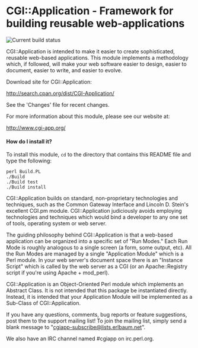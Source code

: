 # CGI::Application - Framework for building reusable web-applications

![Current build status](https://travis-ci.org/MartinMcGrath/CGI--Application.svg?branch=master)

CGI::Application is intended to make it easier to create sophisticated,
reusable web-based applications. This module implements a methodology which,
if followed, will make your web software easier to design, easier to
document, easier to write, and easier to evolve.

Download site for CGI::Application:

  http://search.cpan.org/dist/CGI-Application/

See the 'Changes' file for recent changes.

For more information about this module, please see our website at:

http://www.cgi-app.org/

#### How do I install it?

To install this module, `cd` to the directory that contains this README
file and type the following:

```
perl Build.PL
./Build
./Build test
./Build install
```

CGI::Application builds on standard, non-proprietary technologies and
techniques, such as the Common Gateway Interface and Lincoln D. Stein's
excellent CGI.pm module.  CGI::Application judiciously avoids employing
technologies and techniques which would bind a developer to any one set
of tools, operating system or web server.

The guiding philosophy behind CGI::Application is that a web-based
application can be organized into a specific set of "Run Modes." Each
Run Mode is roughly analogous to a single screen (a form, some output, etc).
All the Run Modes are managed by a single "Application Module" which is a
Perl module. In your web server's document space there is an "Instance
Script" which is called by the web server as a CGI (or an Apache::Registry
script if you're using Apache + mod_perl).

CGI::Application is an Object-Oriented Perl module which implements an
Abstract Class. It is not intended that this package be instantiated
directly. Instead, it is intended that your Application Module will be
implemented as a Sub-Class of CGI::Application.

If you have any questions, comments, bug reports or feature suggestions,
post them to the support mailing list!  To join the mailing list, simply
send a blank message to "cgiapp-subscribe@lists.erlbaum.net".

We also have an IRC channel named #cgiapp on irc.perl.org.
